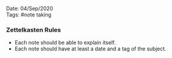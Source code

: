 Date: 04/Sep/2020  
Tags: #note taking

### Zettelkasten Rules

- Each note should be able to explain itself.
- Each note should have at least a date and a tag of the subject.
